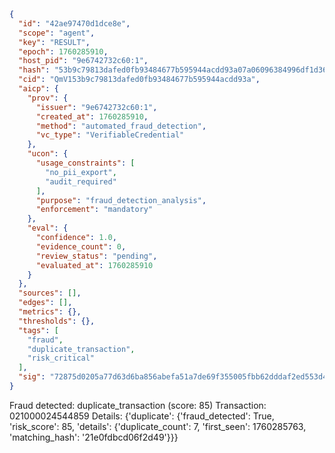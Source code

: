 ```json
{
  "id": "42ae97470d1dce8e",
  "scope": "agent",
  "key": "RESULT",
  "epoch": 1760285910,
  "host_pid": "9e6742732c60:1",
  "hash": "53b9c79813dafed0fb93484677b595944acdd93a07a06096384996df1d36ec03",
  "cid": "QmV153b9c79813dafed0fb93484677b595944acdd93a",
  "aicp": {
    "prov": {
      "issuer": "9e6742732c60:1",
      "created_at": 1760285910,
      "method": "automated_fraud_detection",
      "vc_type": "VerifiableCredential"
    },
    "ucon": {
      "usage_constraints": [
        "no_pii_export",
        "audit_required"
      ],
      "purpose": "fraud_detection_analysis",
      "enforcement": "mandatory"
    },
    "eval": {
      "confidence": 1.0,
      "evidence_count": 0,
      "review_status": "pending",
      "evaluated_at": 1760285910
    }
  },
  "sources": [],
  "edges": [],
  "metrics": {},
  "thresholds": {},
  "tags": [
    "fraud",
    "duplicate_transaction",
    "risk_critical"
  ],
  "sig": "72875d0205a77d63d6ba856abefa51a7de69f355005fbb62dddaf2ed553d452d"
}
```

Fraud detected: duplicate_transaction (score: 85)
Transaction: 021000024544859
Details: {'duplicate': {'fraud_detected': True, 'risk_score': 85, 'details': {'duplicate_count': 7, 'first_seen': 1760285763, 'matching_hash': '21e0fdbcd06f2d49'}}}